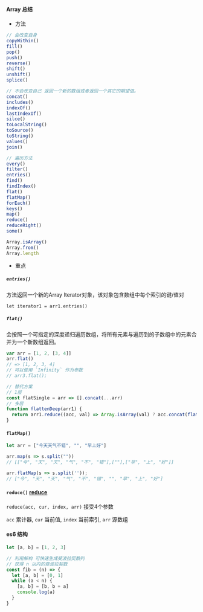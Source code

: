 ####  Array 总结

* 方法

```javascript
// 会改变自身
copyWithin()
fill()
pop()
push()
reverse()
shift()
unshift()
splice()

// 不会改变自己 返回一个新的数组或者返回一个其它的期望值。
concat()
includes()
indexOf()
lastIndexOf()
silce()
toLocalString()
toSource()
toString()
values()
join()

// 遍历方法
every()
filter()
entries()
find()
findIndex()
flat()
flatMap()
forEach()
keys()
map()
reduce()
reduceRight()
some()

Array​.isArray()
Array​.from()
Array​.length

```
* 重点

##### `entries()`

方法返回一个新的Array Iterator对象，该对象包含数组中每个索引的键/值对

`let iterator1 = arr1.entries()`

##### `flat()`

会按照一个可指定的深度递归遍历数组，将所有元素与遍历到的子数组中的元素合并为一个新数组返回。

```javascript
var arr = [1, 2, [3, 4]]
arr.flat()
// => [1, 2, 3, 4]
// 可以使用 `Infinity` 作为参数
// arr3.flat(); 

// 替代方案
// 1层
const flatSingle = arr => [].concat(...arr)
// 多层
function flattenDeep(arr1) {
  return arr1.reduce((acc, val) => Array.isArray(val) ? acc.concat(flattenDeep(val)) : acc.concat(val), [])
}
```

#### `flatMap()`

```javascript
let arr = ["今天天气不错", "", "早上好"]

arr.map(s => s.split(""))
// [["今", "天", "天", "气", "不", "错"],[""],["早", "上", "好"]]

arr.flatMap(s => s.split(''));
// ["今", "天", "天", "气", "不", "错", "", "早", "上", "好"]
```

#### `reduce()` [reduce](https://developer.mozilla.org/zh-CN/docs/Web/JavaScript/Reference/Global_Objects/Array/Reduce)

`reduce(acc, cur, index, arr)` 接受4个参数

`acc` 累计器, `cur` 当前值, `index` 当前索引, `arr` 源数组

#### es6 结构

```javascript
let [a, b] = [1, 2, 3]

// 利用解构 可快速生成斐波拉契数列
// 获得 n 以内的斐波拉契数
const fib = (n) => {
  let [a, b] = [0, 1]
  while (a < n) {
    [a, b] = [b, b + a]
    console.log(a)
  }
}
```

